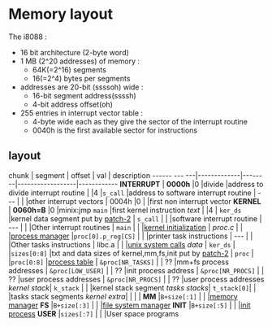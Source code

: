 # Memory layout 

The i8088 : 

- 16 bit architecture (2-byte word)
- 1 MB (2^20 addresses) of memory : 
    - 64K(=2^16) segments
    - 16(=2^4) bytes per segments
- addresses are 20-bit (ssssoh) wide : 
    - 16-bit segment address(ssssh)
    - 4-bit address offset(oh)
- 255 entries in interrupt vector table : 
    - 4-byte wide each as they give the sector of the interrupt routine
    - 0040h is the first available sector for instructions


## layout

chunk         | segment     | offset | val              | description
------ --- ---|-------------|--------|------------------|------------
**INTERRUPT** | **0000h**   |0       |divide            |address to divide interrupt routine 
              |             |4       |`s_call`          |address to software interrupt routine
              |    ---      |        |                  |other interrupt vectors
              | 0004h       |0       |                  |first non interrupt vector 
**KERNEL**    | **0060h=B** |0       |minix:jmp `main`  |first kernel instruction
*text*        |             |4       | `ker_ds`         |kernel data segment put by [patch-2](/build#patch-2)
              | `s_call`    |        |                  |software interrupt routine
              |  ---        |        |                  |Other interrupt routines
              | `main`      |        |                  |[kernel initialization](/kernel_init)
              | *proc.c*    |        |                  |[process manager](/kernel_proc)
              |`proc[0].p_reg[CS]` | |                  |printer task instructions
              |  ---        |        |                  |Other tasks instructions
              | libc.a      |        |                  |[unix system calls]()
*data*        | `ker_ds`    |        |`sizes[0:8]`      |txt and data sizes of kernel,mm,fs,init put by [patch-2](/build#patch-2)
              | `proc`      |        |`proc[0:8]`       |[process table](/proc) 
              | `&proc[NR_TASKS]`  | | ??               |mm+fs process addresses
              | `&proc[LOW_USER]`  | | ??               |init process address
              | `&proc[NR_PROCS]`  | | ??               |user process addresses
              | `&proc[NR_PROCS]`  | | ??               |user process addresses
*kernel stack*| `k_stack`   |        |                  |kernel stack segment
*tasks stacks*| `t_stack[0]`|        |                  |tasks stack segments
*kernel extra*|             |        |                  |
    **MM**    |`B+size[:1]` |        |                  |[memory manager]()
    **FS**    |`B+size[:3]` |        |                  |[file system manager]()
    **INIT**  |`B+size[:5]` |        |                  |[init process](/init)
    **USER**  |`sizes[:7]`  |        |                  |User space programs 